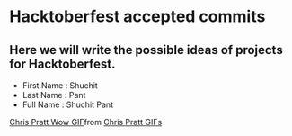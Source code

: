# Hacktoberfest accepted commits

## Here we will write the possible ideas of projects for Hacktoberfest.

- First Name : Shuchit
- Last Name : Pant
- Full Name : Shuchit Pant

<html>
<div class="tenor-gif-embed" data-postid="11988818" data-share-method="host" data-aspect-ratio="1.25" data-width="100%">
<a href="https://tenor.com/view/chris-pratt-wow-awesome-impressed-gif-11988818">Chris Pratt Wow GIF</a>from 
<a href="https://tenor.com/search/chris+pratt-gifs">Chris Pratt GIFs</a></div> 
<script type="text/javascript" async src="https://tenor.com/embed.js"></script>

</html>
